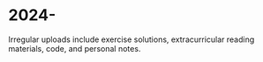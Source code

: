 # 2024-
Irregular uploads include exercise solutions, extracurricular reading materials, code, and personal notes.
